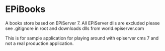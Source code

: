 EPiBooks
========

A books store based on EPiServer 7. All EPiServer dlls are excluded please see .gitignore in root and downloads dlls from world.episerver.com

This is for sample application for playing around with episerver cms 7 and not a real production application.